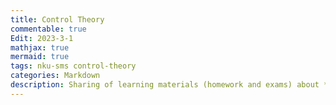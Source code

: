 ```yaml
---
title: Control Theory
commentable: true
Edit: 2023-3-1
mathjax: true
mermaid: true
tags: nku-sms control-theory
categories: Markdown
description: Sharing of learning materials (homework and exams) about **Control Theroy** course given by [Pr.Wang](https://math.nankai.edu.cn/2016/1113/c5622a51447/page.htm) sms, Nankai University, in 2022 Fall semester.
---
```


